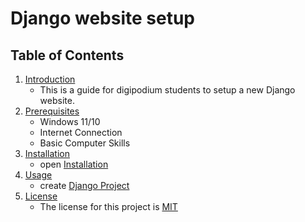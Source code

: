 # Django website setup

## Table of Contents
1. [Introduction](#introduction)
    - This is a guide for digipodium students to setup a new Django website.
2. [Prerequisites](#prerequisites)
    - Windows 11/10
    - Internet Connection
    - Basic Computer Skills
3. [Installation](Installation.md)
    - open [Installation](Installation.md)
4. [Usage](new_blank_website.md) 
    - create [Django Project](new_blank_website.md)
6. [License](#license)
    - The license for this project is [MIT](LICENSE)
